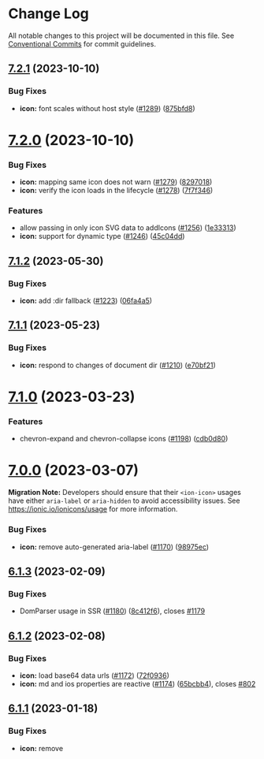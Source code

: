 # Change Log

All notable changes to this project will be documented in this file.
See [Conventional Commits](https://conventionalcommits.org) for commit guidelines.

## [7.2.1](https://github.com/ionic-team/ionicons/compare/v7.2.0...v7.2.1) (2023-10-10)


### Bug Fixes

* **icon:** font scales without host style ([#1289](https://github.com/ionic-team/ionicons/issues/1289)) ([875bfd8](https://github.com/ionic-team/ionicons/commit/875bfd8300144c62e55a5a76dc2cff8cf1f01bfe))





# [7.2.0](https://github.com/ionic-team/ionicons/compare/v7.1.2...v7.2.0) (2023-10-10)


### Bug Fixes

* **icon:** mapping same icon does not warn ([#1279](https://github.com/ionic-team/ionicons/issues/1279)) ([8297018](https://github.com/ionic-team/ionicons/commit/8297018cb591f5e33a815ceb9e4e765271ecf5ad))
* **icon:** verify the icon loads in the lifecycle ([#1278](https://github.com/ionic-team/ionicons/issues/1278)) ([7f7f346](https://github.com/ionic-team/ionicons/commit/7f7f346af47f45531046e1d2f1a88f53acee77fa))


### Features

* allow passing in only icon SVG data to addIcons ([#1256](https://github.com/ionic-team/ionicons/issues/1256)) ([1e33313](https://github.com/ionic-team/ionicons/commit/1e3331347328c11a8b4c58c9200059bfd76b0e59))
* **icon:** support for dynamic type ([#1246](https://github.com/ionic-team/ionicons/issues/1246)) ([45c04dd](https://github.com/ionic-team/ionicons/commit/45c04dda6c905e535083b171cead374b1c993afa))





## [7.1.2](https://github.com/ionic-team/ionicons/compare/v7.1.1...v7.1.2) (2023-05-30)


### Bug Fixes

* **icon:** add :dir fallback ([#1223](https://github.com/ionic-team/ionicons/issues/1223)) ([06fa4a5](https://github.com/ionic-team/ionicons/commit/06fa4a528dd1906a5673ff6d80d22aef0f6e113b))





## [7.1.1](https://github.com/ionic-team/ionicons/compare/v7.1.0...v7.1.1) (2023-05-23)


### Bug Fixes

* **icon:** respond to changes of document dir ([#1210](https://github.com/ionic-team/ionicons/issues/1210)) ([e70bf21](https://github.com/ionic-team/ionicons/commit/e70bf214b82cd2187ea9394803283570d28ab28c))





# [7.1.0](https://github.com/ionic-team/ionicons/compare/v7.0.0...v7.1.0) (2023-03-23)


### Features

* chevron-expand and chevron-collapse icons ([#1198](https://github.com/ionic-team/ionicons/issues/1198)) ([cdb0d80](https://github.com/ionic-team/ionicons/commit/cdb0d80cde1dc5dd90fb2a1c3b4fa31d68294821))





# [7.0.0](https://github.com/ionic-team/ionicons/compare/v6.1.3...v7.0.0) (2023-03-07)

**Migration Note:** Developers should ensure that their `<ion-icon>` usages have either `aria-label` or `aria-hidden` to avoid accessibility issues. See https://ionic.io/ionicons/usage for more information.

### Bug Fixes

* **icon:** remove auto-generated aria-label ([#1170](https://github.com/ionic-team/ionicons/issues/1170)) ([98975ec](https://github.com/ionic-team/ionicons/commit/98975ec0f54b825c33f528683834a5e38298d598))




## [6.1.3](https://github.com/ionic-team/ionicons/compare/v6.1.2...v6.1.3) (2023-02-09)


### Bug Fixes

* DomParser usage in SSR ([#1180](https://github.com/ionic-team/ionicons/issues/1180)) ([8c412f6](https://github.com/ionic-team/ionicons/commit/8c412f67486d6cc9725de63f0c15b6c6cd8d47ce)), closes [#1179](https://github.com/ionic-team/ionicons/issues/1179)





## [6.1.2](https://github.com/ionic-team/ionicons/compare/v6.1.1...v6.1.2) (2023-02-08)


### Bug Fixes

* **icon:** load base64 data urls ([#1172](https://github.com/ionic-team/ionicons/issues/1172)) ([72f0936](https://github.com/ionic-team/ionicons/commit/72f09369de76b00697437f54d919782307843a87))
* **icon:** md and ios properties are reactive ([#1174](https://github.com/ionic-team/ionicons/issues/1174)) ([65bcbb4](https://github.com/ionic-team/ionicons/commit/65bcbb477734e33901a6f0c650d3f1f2c3084fca)), closes [#802](https://github.com/ionic-team/ionicons/issues/802)





## [6.1.1](https://github.com/ionic-team/ionicons/compare/v6.1.0...v6.1.1) (2023-01-18)


### Bug Fixes

* **icon:** remove <title> during build step ([#1169](https://github.com/ionic-team/ionicons/issues/1169)) ([93b4fa4](https://github.com/ionic-team/ionicons/commit/93b4fa449b0a072b24ef920fe73e1cb04d6f9b43)), closes [#1168](https://github.com/ionic-team/ionicons/issues/1168)





## [6.1.1](https://github.com/ionic-team/ionicons/compare/v6.1.0...v6.1.1) (2023-01-18)


### Bug Fixes

* **icon:** remove <title> during build step ([#1169](https://github.com/ionic-team/ionicons/issues/1169)) ([93b4fa4](https://github.com/ionic-team/ionicons/commit/93b4fa449b0a072b24ef920fe73e1cb04d6f9b43)), closes [#1168](https://github.com/ionic-team/ionicons/issues/1168)





# [6.1.0](https://github.com/ionic-team/ionicons/compare/v6.0.4...v6.1.0) (2023-01-17)


### Bug Fixes

* **icon:** remove default <title> ([#1166](https://github.com/ionic-team/ionicons/issues/1166)) ([e0efa5f](https://github.com/ionic-team/ionicons/commit/e0efa5f28d61adcaf2e1fa121f7e2f10cfad6d65)), closes [#838](https://github.com/ionic-team/ionicons/issues/838) [#1049](https://github.com/ionic-team/ionicons/issues/1049) [#1082](https://github.com/ionic-team/ionicons/issues/1082)





# [6.1.0](https://github.com/ionic-team/ionicons/compare/v6.0.4...v6.1.0) (2023-01-17)


### Bug Fixes

* **icon:** remove default <title> ([#1166](https://github.com/ionic-team/ionicons/issues/1166)) ([e0efa5f](https://github.com/ionic-team/ionicons/commit/e0efa5f28d61adcaf2e1fa121f7e2f10cfad6d65)), closes [#838](https://github.com/ionic-team/ionicons/issues/838) [#1049](https://github.com/ionic-team/ionicons/issues/1049) [#1082](https://github.com/ionic-team/ionicons/issues/1082)
